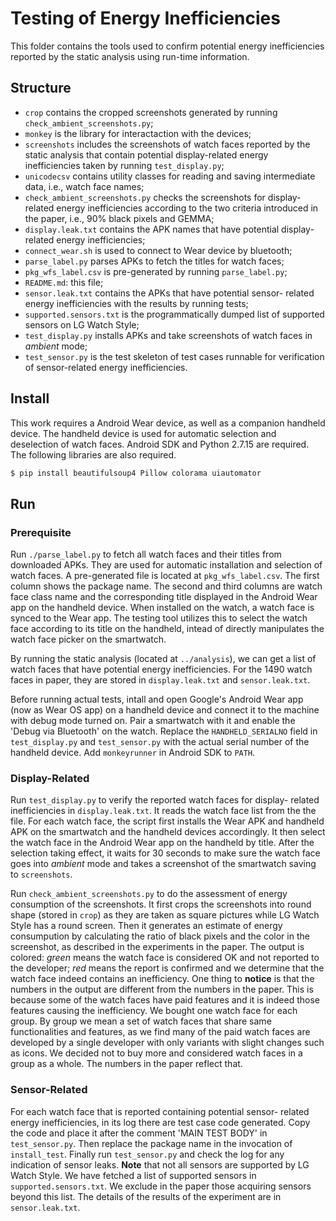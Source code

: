 # Testing of Energy Inefficiencies

This folder contains the tools used to confirm potential energy
inefficiencies reported by the static analysis using run-time
information.

## Structure

- `crop` contains the cropped screenshots generated by running
`check_ambient_screenshots.py`;
- `monkey` is the library for interactaction with the devices;
- `screenshots` includes the screenshots of watch faces reported
by the static analysis that contain potential display-related
energy inefficiencies taken by running `test_display.py`;
- `unicodecsv` contains utility classes for reading and saving
intermediate data, i.e., watch face names;
- `check_ambient_screenshots.py` checks the screenshots for display-
related energy inefficiencies according to the two criteria introduced
in the paper, i.e., 90% black pixels and GEMMA;
- `display.leak.txt` contains the APK names that have potential
display-related energy inefficiencies;
- `connect_wear.sh` is used to connect to Wear device by bluetooth;
- `parse_label.py` parses APKs to fetch the titles for watch faces;
- `pkg_wfs_label.csv` is pre-generated by running `parse_label.py`;
- `README.md`: this file;
- `sensor.leak.txt` contains the APKs that have potential sensor-
related energy inefficiencies with the results by running tests;
- `supported.sensors.txt` is the programmatically dumped list of
supported sensors on LG Watch Style;
- `test_display.py` installs APKs and take screenshots of
watch faces in *ambient* mode;
- `test_sensor.py` is the test skeleton of test cases runnable for
verification of sensor-related energy inefficiencies.

## Install

This work requires a Android Wear device, as well as a companion
handheld device. The handheld device is used for automatic selection
and deselection of watch faces. Android SDK and Python 2.7.15 are
required. The following libraries are also required.

```bash
$ pip install beautifulsoup4 Pillow colorama uiautomator
```

## Run

### Prerequisite

Run `./parse_label.py` to fetch all watch faces and their titles
from downloaded APKs. They are used for automatic installation and
selection of watch faces. A pre-generated file is located at
`pkg_wfs_label.csv`. The first column shows the package name.
The second and third columns are watch face class name and the
corresponding title displayed in the Android Wear app on the handheld
device. When installed on the watch, a watch face is synced to the
Wear app. The testing tool utilizes this to select the watch face
according to its title on the handheld, intead of directly manipulates
the watch face picker on the smartwatch.

By running the static analysis (located at `../analysis`), we
can get a list of watch faces that have potential energy
inefficiencies. For the 1490 watch faces in paper, they are stored
in `display.leak.txt` and `sensor.leak.txt`.

Before running actual tests, intall and open Google's Android Wear app
(now as Wear OS app) on a handheld device and connect it to the machine
with debug mode turned on. Pair a smartwatch with it and enable
the 'Debug via Bluetooth' on the watch. Replace the `HANDHELD_SERIALNO`
field in `test_display.py` and `test_sensor.py` with the actual
serial number of the handheld device. Add `monkeyrunner` in Android
SDK to `PATH`.


### Display-Related

Run `test_display.py` to verify the reported watch faces for display-
related inefficiencies in `display.leak.txt`.
It reads the watch face list from the the file. For each watch
face, the script first installs the Wear APK and handheld APK on the
smartwatch and the handheld devices accordingly. It then select the
watch face in the Android Wear app on the handheld by title. After
the selection taking effect, it waits for 30 seconds to make sure the
watch face goes into *ambient* mode and takes a screenshot of the
smartwatch saving to `screenshots`.

Run `check_ambient_screenshots.py` to do the assessment of energy
consumption of the screenshots. It first crops the screenshots into
round shape (stored in `crop`) as they are taken as square pictures
while LG Watch Style has a round screen. Then it generates an estimate
of energy consumpution by calculating the ratio of black pixels and the
color in the screenshot, as described in the experiments in the paper.
The output is colored: *green* means the watch face is considered OK
and not reported to the developer; *red* means the report is confirmed
and we determine that the watch face indeed contains an inefficiency.
One thing to **notice** is that the numbers in the output are different
from the numbers in the paper. This is because some of the watch faces
have paid features and it is indeed those features causing the inefficiency.
We bought one watch face for each group. By group we mean a set of watch
faces that share same functionalities and features, as we find many of the
paid watch faces are developed by a single developer
with only variants with slight changes such as icons.
We decided not to buy more and considered watch
faces in a group as a whole. The numbers in the paper reflect that.

### Sensor-Related

For each watch face that is reported containing potential sensor-
related energy inefficiencies, in its log there are test case code
generated. Copy the code and place it after the comment 'MAIN TEST BODY'
in `test_sensor.py`. Then replace the package name in the invocation
of `install_test`. Finally run `test_sensor.py` and check the log for
any indication of sensor leaks. **Note** that not all sensors are
supported by LG Watch Style. We have fetched a list of supported sensors
in `supported.sensors.txt`. We exclude in the paper those acquiring sensors
beyond this list. The details of the results of the experiment are in
`sensor.leak.txt`.

